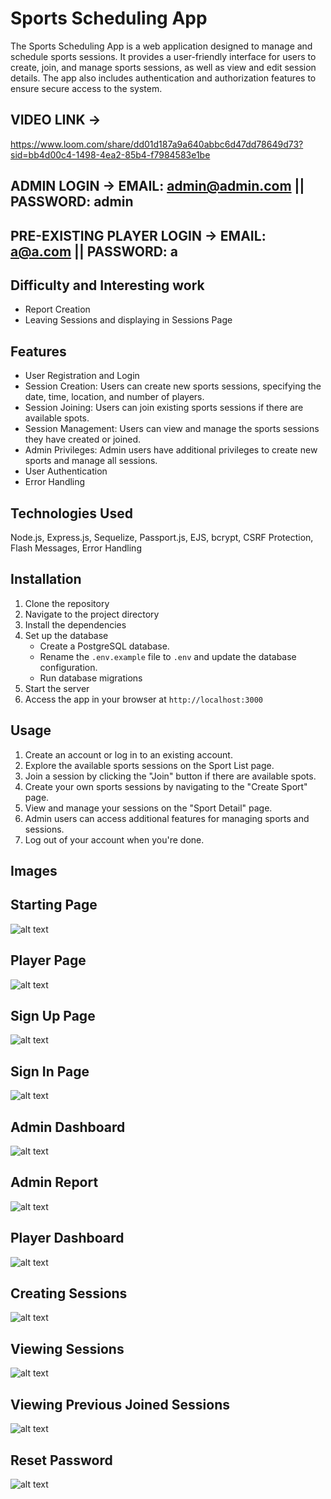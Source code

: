 # Sports Scheduling App

The Sports Scheduling App is a web application designed to manage and schedule sports sessions. It provides a user-friendly interface for users to create, join, and manage sports sessions, as well as view and edit session details. The app also includes authentication and authorization features to ensure secure access to the system.
 
 ## VIDEO LINK -> 
 https://www.loom.com/share/dd01d187a9a640abbc6d47dd78649d73?sid=bb4d00c4-1498-4ea2-85b4-f7984583e1be
 
## ADMIN LOGIN ->   EMAIL: admin@admin.com  ||      PASSWORD: admin
## PRE-EXISTING PLAYER LOGIN ->   EMAIL: a@a.com  ||     PASSWORD: a

## Difficulty and Interesting work

- Report Creation
- Leaving Sessions and displaying in Sessions Page

## Features

- User Registration and Login
- Session Creation: Users can create new sports sessions, specifying the date, time, location, and number of players.
- Session Joining: Users can join existing sports sessions if there are available spots.
- Session Management: Users can view and manage the sports sessions they have created or joined.
- Admin Privileges: Admin users have additional privileges to create new sports and manage all sessions.
- User Authentication
- Error Handling

## Technologies Used

Node.js, Express.js, Sequelize, Passport.js, EJS, bcrypt, CSRF Protection, Flash Messages, Error Handling

## Installation

1. Clone the repository
2. Navigate to the project directory
3. Install the dependencies
4. Set up the database
   - Create a PostgreSQL database.
   - Rename the `.env.example` file to `.env` and update the database configuration.
   - Run database migrations
5. Start the server
6. Access the app in your browser at `http://localhost:3000`

## Usage

1. Create an account or log in to an existing account.
2. Explore the available sports sessions on the Sport List page.
3. Join a session by clicking the "Join" button if there are available spots.
4. Create your own sports sessions by navigating to the "Create Sport" page.
5. View and manage your sessions on the "Sport Detail" page.
6. Admin users can access additional features for managing sports and sessions.
7. Log out of your account when you're done.

## Images

## Starting Page
![alt text](https://github.com/PranjalRay/Ray-Sports-Scheduler/blob/main/images/IndexPage.png)
## Player Page
![alt text](https://github.com/PranjalRay/Ray-Sports-Scheduler/blob/main/images/PlayerPage.png)
## Sign Up Page
![alt text](https://github.com/PranjalRay/Ray-Sports-Scheduler/blob/main/images/SignUpPage.png)
## Sign In Page
![alt text](https://github.com/PranjalRay/Ray-Sports-Scheduler/blob/main/images/SignInPage.png)
## Admin Dashboard
![alt text](https://github.com/PranjalRay/Ray-Sports-Scheduler/blob/main/images/AdminSportsList.png)
## Admin Report
![alt text](https://github.com/PranjalRay/Ray-Sports-Scheduler/blob/main/images/Report.png)
## Player Dashboard
![alt text](https://github.com/PranjalRay/Ray-Sports-Scheduler/blob/main/images/PlayerSportsList.png)
## Creating Sessions
![alt text](https://github.com/PranjalRay/Ray-Sports-Scheduler/blob/main/images/CreatingSession.png)
## Viewing Sessions
![alt text](https://github.com/PranjalRay/Ray-Sports-Scheduler/blob/main/images/ViewingSessions.png)
## Viewing Previous Joined Sessions
![alt text](https://github.com/PranjalRay/Ray-Sports-Scheduler/blob/main/images/ViewingAlreadyJoinedSessions.png)
## Reset Password
![alt text](https://github.com/PranjalRay/Ray-Sports-Scheduler/blob/main/images/ResetPassword.png)
